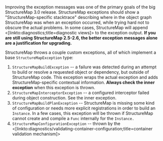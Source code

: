 <!--Title: Interpreting Exceptions-->
<!--Url: interpreting-exceptions-->

Improving the exception messages was one of the primary goals of the big StructureMap 3.0 release. StructureMap exceptions should
show a "StructureMap-specific stacktrace" describing where in the object graph StructureMap was when an exception occurred, while
trying hard not to obscure the actual problems. In some cases, StructureMap will append <[linkto:diagnostics;title=diagnostic views]> 
to the exception output. **If you are still using StructureMap 2.5-2.6, the better exception messages alone are a justification for upgrading.**

StructureMap throws a couple custom exceptions, all of which implement a base `StructureMapException` type:

1. `StructureMapBuildException` -- a failure was detected during an attempt to build or resolve a requested object or dependency, but outside of
   StructureMap code. This exception wraps the actual exception and adds StructureMap-specific contextual information. **Always check the inner
   exception** when this exception is thrown.
1. `StructureMapInterceptorException` -- a configured interceptor failed during object construction. See the inner exception.
1. `StructureMapBuildPlanException` -- StructureMap is missing some kind of configuration or needs more explicit registrations in order to 
   build an `Instance`. In a few cases, this exception will be thrown if StructureMap cannot create and compile a `Func` internally for the 
   `Instance.`
1. `StructureMapConfigurationException` -- thrown by the <[linkto:diagnostics/validating-container-configuration;title=container validation mechanism]>


